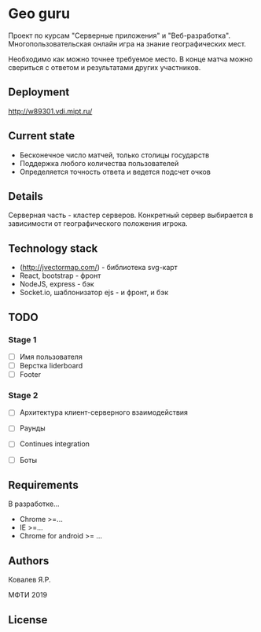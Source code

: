 # Geo guru

Проект по курсам "Серверные приложения" и "Веб-разработка". Многопользовательская онлайн игра на знание географических мест. 

Необходимо как можно точнее требуемое место. В конце матча можно свериться с ответом и результатами других участников.

## Deployment

http://w89301.vdi.mipt.ru/


## Current state

- Бесконечное число матчей, только столицы государств
- Поддержка любого количества пользователей
- Определяется точность ответа и ведется подсчет очков

## Details

Серверная часть - кластер серверов. Конкретный сервер выбирается в зависимости от географического положения игрока.

## Technology stack

* (http://jvectormap.com/) - библиотека svg-карт
* React, bootstrap - фронт
* NodeJS, express - бэк
* Socket.io, шаблонизатор ejs - и фронт, и бэк

## TODO

### Stage 1
- [ ] Имя пользователя
- [ ] Верстка liderboard
- [ ] Footer

### Stage 2
- [ ] Архитектура клиент-серверного взаимодействия
- [ ] Раунды
- [ ] Continues integration
- [ ] Боты


## Requirements

В разработке...

* Chrome >=...
* IE >=...
* Chrome for android >= ...

## Authors

Ковалев Я.Р.

МФТИ 2019

## License

